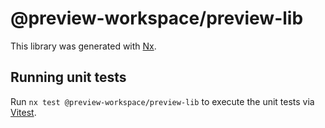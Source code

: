 # @preview-workspace/preview-lib

This library was generated with [Nx](https://nx.dev).

## Running unit tests

Run `nx test @preview-workspace/preview-lib` to execute the unit tests via [Vitest](https://vitest.dev/).

